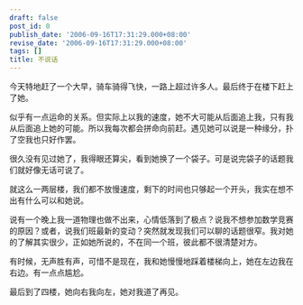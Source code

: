 ```yaml
---
draft: false
post_id: 0
publish_date: '2006-09-16T17:31:29.000+08:00'
revise_date: '2006-09-16T17:31:29.000+08:00'
tags: []
title: 不说话
---
```


今天特地赶了一个大早，骑车骑得飞快，一路上超过许多人。最后终于在楼下赶上了她。

似乎有一点运命的关系。但实际上以我的速度，她不大可能从后面追上我，只有我从后面追上她的可能。所以我每次都会拼命向前赶。遇见她可以说是一种缘分，扑了空我也只好作罢。

很久没有见过她了，我得眼还算尖，看到她换了一个袋子。可是说完袋子的话题我们就好像无话可说了。

就这么一两层楼，我们都不放慢速度，剩下的时间也只够起一个开头，我实在想不出有什么可以和她说。

说有一个晚上我一道物理也做不出来，心情低落到了极点？说我不想参加数学竞赛的原因？或者，说我们班最新的变动？突然就发现我们可以聊的话题很窄。我对她的了解其实很少，正如她所说的，不在同一个班，彼此都不很清楚对方。

有时候，无声胜有声，可惜不是现在，我和她慢慢地踩着楼梯向上，她在左边我在右边。有一点点尴尬。

最后到了四楼，她向右我向左，她对我道了再见。
